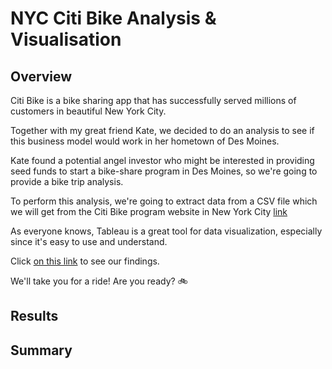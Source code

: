 # NYC Citi Bike Analysis & Visualisation

## Overview

Citi Bike is a bike sharing app that has successfully served millions of customers in beautiful New York City. 

Together with my great friend Kate, we decided to do an analysis to see if this business model would work in her hometown of Des Moines.

Kate found a potential angel investor who might be interested in providing seed funds to start a bike-share program in Des Moines, so we're going to provide a bike trip analysis.

To perform this analysis, we're going to extract data from a CSV file which we will get from the Citi Bike program website in New York City  [link](https://ride.citibikenyc.com/system-data)

As everyone knows, Tableau is a great tool for data visualization, especially since it's easy to use and understand.

Click [on this link](https://public.tableau.com/views/NYCCitiBikeAnalysis_16729768005430/NYCCitiBikeAnalysis?:language=en-GB&:display_count=n&:origin=viz_share_link) to see our findings.

We'll take you for a ride! Are you ready? 🚲

## Results




## Summary

